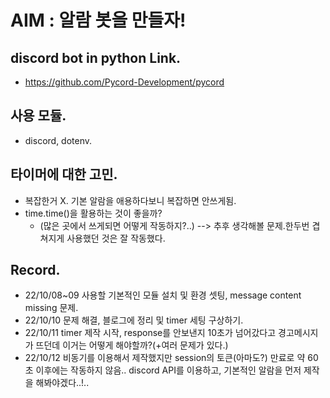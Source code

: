 # AIM : 알람 봇을 만들자!

## discord bot in python Link.

-   https://github.com/Pycord-Development/pycord

## 사용 모듈.

-   discord, dotenv.

## 타이머에 대한 고민.

-   복잡한거 X. 기본 알람을 애용하다보니 복잡하면 안쓰게됨.
-   time.time()을 활용하는 것이 좋을까?
    -   (많은 곳에서 쓰게되면 어떻게 작동하지?..) --> 추후 생각해볼 문제.한두번 겹쳐지게 사용했던 것은 잘 작동했다.

## Record.

-   22/10/08~09 사용할 기본적인 모듈 설치 및 환경 셋팅, message content missing 문제.
-   22/10/10 문제 해결, 블로그에 정리 및 timer 세팅 구상하기.
-   22/10/11 timer 제작 시작, response를 안보낸지 10초가 넘어갔다고 경고메시지가 뜨던데 이거는 어떻게 해야할까?(+여러 문제가 있다.)
-   22/10/12 비동기를 이용해서 제작했지만 session의 토큰(아마도?) 만료로 약 60초 이후에는 작동하지 않음.. discord API를 이용하고, 기본적인 알람을 먼저 제작을 해봐야겠다..!..
